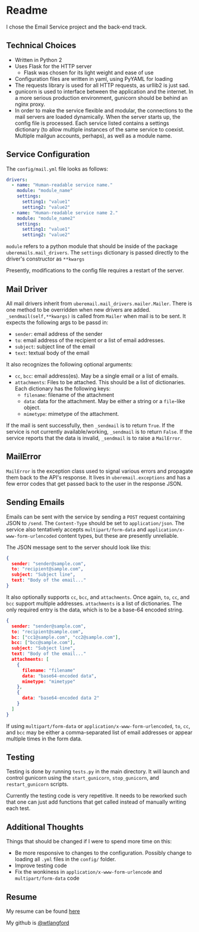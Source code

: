 Readme
======

I chose the Email Service project and the back-end track.

Technical Choices
----
- Written in Python 2
- Uses Flask for the HTTP server
  - Flask was chosen for its light weight and ease of use
- Configuration files are written in yaml, using PyYAML for loading
- The requests library is used for all HTTP requests, as urllib2 is just sad.
- gunicorn is used to interface between the application and the internet. In a more serious production environment, gunicorn should be behind an nginx proxy.
- In order to make the service flexible and modular, the connections to the mail servers are loaded dynamically.  When the server starts up, the config file is processed.  Each service listed contains a settings dictionary (to allow multiple instances of the same service to coexist.  Multiple mailgun accounts, perhaps), as well as a module name.


Service Configuration
---------------------
The `config/mail.yml` file looks as follows:

```yaml
drivers:
  - name: "Human-readable service name."
    module: "module_name"
    settings:
      setting1: "value1"
      setting2: "value2"
  - name: "Human-readable service name 2."
    module: "module_name2"
    settings:
      setting1: "value1"
      setting2: "value2"
```
`module` refers to a python module that should be inside of the package `uberemails.mail_drivers`.  The `settings` dictionary is passed directly to the driver's constructor as `**kwargs`

Presently, modifications to the config file requires a restart of the server.


Mail Driver
-----------
All mail drivers inherit from `uberemail.mail_drivers.mailer.Mailer`.
There is one method to be overridden when new drivers are added.
`_sendmail(self,**kwargs)` is called from `Mailer` when mail is to be sent.
It expects the following args to be passd in:
- `sender`: email address of the sender
- `to`: email address of the recipient or a list of email addresses.
- `subject`: subject line of the email
- `text`: textual body of the email

It also recognizes the following optional arguments:
- `cc`, `bcc`: email address(es). May be a single email or a list of emails.
- `attachments`: Files to be attached.  This should be a list of dictionaries.  Each dictionary has the following keys:
  - `filename`: filename of the attachment
  - `data`: data for the attachment.  May be either a string or a `file`-like object.
  - `mimetype`: mimetype of the attachment.

If the mail is sent successfully, then `_sendmail` is to return `True`.  If the service is not currently available/working, `_sendmail` is to return `False`.  If the service reports that the data is invalid, `_sendmail` is to raise a `MailError`.


MailError
---------
`MailError` is the exception class used to signal various errors and propagate them back to the API's response.  It lives in `uberemail.exceptions` and has a few error codes that get passed back to the user in the response JSON.


Sending Emails
--------------
Emails can be sent with the service by sending a `POST` request containing JSON to `/send`.  The `Content-Type` should be set to `application/json`.  The service also tentatively accepts `multipart/form-data` and `application/x-www-form-urlencoded` content types, but these are presently unreliable.

The JSON message sent to the server should look like this:
```json
{
  sender: "sender@sample.com",
  to: "recipient@sample.com",
  subject: "Subject line",
  text: "Body of the email..."
}
```
It also optionally supports `cc`, `bcc`, and `attachments`.
Once again, `to`, `cc`, and `bcc` support multiple addresses.
`attachments` is a list of dictionaries.  The only required entry is the data, which is to be a base-64 encoded string.
```json
{
  sender: "sender@sample.com",
  to: "recipient@sample.com",
  bc: ["cc1@sample.com", "cc2@sample.com"],
  bcc: ["bcc@sample.com"],
  subject: "Subject line",
  text: "Body of the email..."
  attachments: [
    {
      filename: "filename"
      data: "base64-encoded data",
      mimetype: "mimetype"
    },
    {
      data: "base64-encoded data 2"
    }
  ]
}
```

If using `multipart/form-data` or `application/x-www-form-urlencoded`, `to`, `cc`, and `bcc` may be either a comma-separated list of email addresses or appear multiple times in the form data.


Testing
-------

Testing is done by running `tests.py` in the main directory.  It will launch and control gunicorn using the `start_gunicorn`, `stop_gunicorn`, and `restart_gunicorn` scripts.

Currently the testing code is very repetitive.  It needs to be reworked such that one can just add functions that get called instead of manually writing each test.


Additional Thoughts
-------------------
Things that should be changed if I were to spend more time on this:
 - Be more responsive to changes to the configuration.  Possibly change to loading all `.yml` files in the `config/` folder.
 - Improve testing code
 - Fix the wonkiness in `application/x-www-form-urlencode` and `multipart/form-data` code


Resume
------
My resume can be found [here](http://wlangford.net/resume.pdf)

My github is [@wtlangford](http://github.com/wtlangford)














